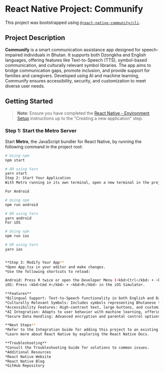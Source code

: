 # React Native Project: Communify

This project was bootstrapped using [`@react-native-community/cli`](https://github.com/react-native-community/cli).

## Project Description

**Communify** is a smart communication assistance app designed for speech-impaired individuals in Bhutan. It supports both Dzongkha and English languages, offering features like Text-to-Speech (TTS), symbol-based communication, and culturally relevant symbol libraries. The app aims to bridge communication gaps, promote inclusion, and provide support for families and caregivers. Developed using AI and machine learning, Communify ensures accessibility, security, and customization to meet diverse user needs.

## Getting Started

> **Note**: Ensure you have completed the [React Native - Environment Setup](https://reactnative.dev/docs/environment-setup) instructions up to the "Creating a new application" step.

### Step 1: Start the Metro Server

Start **Metro**, the JavaScript bundler for React Native, by running the following command in the project root:

```bash
# Using npm
npm start

# OR using Yarn
yarn start
Step 2: Start Your Application
With Metro running in its own terminal, open a new terminal in the project root and use the following commands:

For Android

# Using npm
npm run android

# OR using Yarn
yarn android
For iOS

# Using npm
npm run ios

# OR using Yarn
yarn ios


**Step 3: Modify Your App**
*Open App.tsx in your editor and make changes.
*Use the following shortcuts to reload:

Android: Press R twice or open the Developer Menu (<kbd>Ctrl</kbd> + <kbd>M</kbd> or <kbd>Cmd</kbd> + <kbd>M</kbd>) and select "Reload".
iOS: Press <kbd>Cmd ⌘</kbd> + <kbd>R</kbd> in the iOS Simulator.

**Features**
*Bilingual Support: Text-to-Speech functionality in both English and Dzongkha.
*Culturally Relevant Symbols: Includes symbols representing Bhutanese traditions, festivals, and cultural heritage.
*Accessibility Features: High-contrast text, large buttons, and customizable symbol grids to cater to diverse user needs.
*AI Integration: Adapts to user behavior with machine learning, offering personalized symbol suggestions for efficient communication.
*Secure Data Handling: Advanced encryption and parental control options ensure data privacy and user safety.

**Next Steps**
*Refer to the Integration Guide for adding this project to an existing application.
*Learn more about React Native by exploring the React Native Docs.

**Troubleshooting**
*Consult the Troubleshooting Guide for solutions to common issues.
*Additional Resources
*React Native Website
*React Native Blog
*GitHub Repository